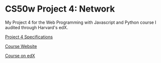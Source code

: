 # CS50w Project 4: Network
My Project 4 for the Web Programming with Javascript and Python course I audited through Harvard's edX.

[Project 4 Specifications](https://cs50.harvard.edu/web/2020/projects/4/network/)

[Course Website](https://cs50.harvard.edu/web/2020/)

[Course on edX](https://www.edx.org/course/cs50s-web-programming-with-python-and-javascript)
